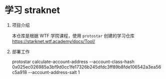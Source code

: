 # 学习 straknet

1. 项目介绍

   本仓库是根据 WTF 学院课程，使用 `protostar` 创建的学习仓库
   https://starknet.wtf.academy/docs/Tool/

2. 部署工作

   protostar calculate-account-address --account-class-hash 0x025ec026985a3bf9d0cc1fe17326b245dfdc3ff89b8fde106542a3ea56c5a918 --account-address-salt 1
